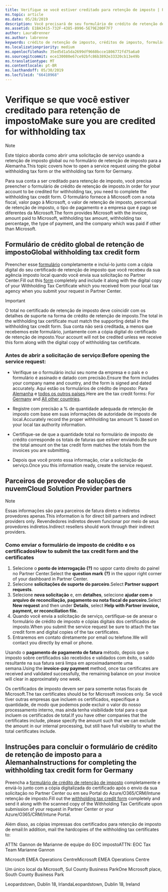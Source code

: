 ```yaml
---
title: Verifique se você estiver creditado para retenção de imposto | Partner Center
ms.topic: article
ms.date: 05/28/2019
description: Você precisará de seu formulário de crédito de retenção de imposto e o certificado de retenção de imposto para abrir uma solicitação de serviço.
ms.assetid: E1BA3415-732F-4385-8996-5E79E200F7F7
author: LauraBrenner
ms.author: labrenne
keywords: crédito de retenção de imposto, créditos de imposto, formulário de crédito alemão imposto, crédito de formulário de imposto
ms.localizationpriority: medium
ms.openlocfilehash: 35ed5d1a5da2699df9660bcce1806772fd75a6a0
ms.sourcegitcommit: ece130080e67ce92bfc86b3892e33320cb13e49b
ms.translationtype: MT
ms.contentlocale: pt-BR
ms.lasthandoff: 05/30/2019
ms.locfileid: "66410968"
---
```

# <a name="make-sure-you-are-credited-for-withholding-tax"></a><span data-ttu-id="7ed19-104">Verifique se que você estiver creditado para retenção de imposto</span><span class="sxs-lookup"><span data-stu-id="7ed19-104">Make sure you are credited for withholding tax</span></span>

>[!Note]
><span data-ttu-id="7ed19-105">Este tópico aborda como abrir uma solicitação de serviço usando a retenção de imposto global ou no formulário de retenção de imposto para a Alemanha.</span><span class="sxs-lookup"><span data-stu-id="7ed19-105">This topic covers how to open a service request using the global withholding tax form or the withholding tax form for Germany.</span></span>

<span data-ttu-id="7ed19-106">Para sua conta a ser creditado para retenção de imposto, você precisa preencher o formulário de crédito de retenção de imposto.</span><span class="sxs-lookup"><span data-stu-id="7ed19-106">In order for your account to be credited for withholding tax, you need to complete the withholding tax credit form.</span></span> <span data-ttu-id="7ed19-107">O formulário fornece à Microsoft com a nota fiscal, valor pago à Microsoft, o valor de retenção de imposto, percentual de retenção de imposto, o tipo de pagamento e a empresa que é pago se diferentes da Microsoft.</span><span class="sxs-lookup"><span data-stu-id="7ed19-107">The form provides Microsoft with the invoice, amount paid to Microsoft, withholding tax amount, withholding tax percentage, the type of payment, and the company which was paid if other than Microsoft.</span></span>  

## <a name="global-withholding-tax-credit-form"></a><span data-ttu-id="7ed19-108">Formulário de crédito global de retenção de imposto</span><span class="sxs-lookup"><span data-stu-id="7ed19-108">Global withholding tax credit form</span></span>

<span data-ttu-id="7ed19-109">Preencher esse [formulário](https://query.prod.cms.rt.microsoft.com/cms/api/am/binary/RE30311) completamente e incluí-lo junto com a cópia digital do seu certificado de retenção de imposto que você recebeu da sua agência imposto local quando você envia sua solicitação no Partner Center.</span><span class="sxs-lookup"><span data-stu-id="7ed19-109">Fill out this [form](https://query.prod.cms.rt.microsoft.com/cms/api/am/binary/RE30311) completely and include it along with the digital copy of your Withholding Tax Certificate which you received from your local tax agency when you submit your request in Partner Center.</span></span>
>[!IMPORTANT]
><span data-ttu-id="7ed19-110">O total no certificado de retenção de imposto deve coincidir com os detalhes de suporte na forma de crédito de retenção de imposto.</span><span class="sxs-lookup"><span data-stu-id="7ed19-110">The total in the withholding tax certificate must match the supporting detail in the withholding tax credit form.</span></span> <span data-ttu-id="7ed19-111">Sua conta não será creditada, a menos que recebemos este formulário, juntamente com a cópia digital do certificado de retenção de imposto.</span><span class="sxs-lookup"><span data-stu-id="7ed19-111">Your account will not be credited unless we receive this form along with the digital copy of withholding tax certificate.</span></span>

### <a name="before-opening-the-service-request"></a><span data-ttu-id="7ed19-112">Antes de abrir a solicitação de serviço:</span><span class="sxs-lookup"><span data-stu-id="7ed19-112">Before opening the service request:</span></span>

- <span data-ttu-id="7ed19-113">Verifique se o formulário inclui seu nome da empresa e o país e o formulário é assinado e datado com precisão.</span><span class="sxs-lookup"><span data-stu-id="7ed19-113">Ensure the form includes your company name and country, and the form is signed and dated accurately.</span></span> <span data-ttu-id="7ed19-114">Aqui estão os formulários de crédito de imposto: Para [Alemanha](https://query.prod.cms.rt.microsoft.com/cms/api/am/binary/RE305Lo) e [todos os outros países](https://query.prod.cms.rt.microsoft.com/cms/api/am/binary/RE30311).</span><span class="sxs-lookup"><span data-stu-id="7ed19-114">Here are the tax credit forms: For [Germany](https://query.prod.cms.rt.microsoft.com/cms/api/am/binary/RE305Lo) and [All other countries](https://query.prod.cms.rt.microsoft.com/cms/api/am/binary/RE30311).</span></span>

- <span data-ttu-id="7ed19-115">Registre com precisão a % de quantidade adequada de retenção de imposto com base em suas informações de autoridade de imposto de local.</span><span class="sxs-lookup"><span data-stu-id="7ed19-115">Accurately record the proper withholding tax amount % based on your local tax authority information.</span></span>

- <span data-ttu-id="7ed19-116">Certifique-se de que a quantidade total no formulário de imposto de crédito corresponde os totais de faturas que estiver enviando.</span><span class="sxs-lookup"><span data-stu-id="7ed19-116">Be sure the total amount on the tax credit form matches the totals from the invoices you are submitting.</span></span> 

- <span data-ttu-id="7ed19-117">Depois que você pronto essa informação, criar a solicitação de serviço.</span><span class="sxs-lookup"><span data-stu-id="7ed19-117">Once you this information ready, create the service request.</span></span>

## <a name="cloud-solution-provider-partners"></a><span data-ttu-id="7ed19-118">Parceiros de provedor de soluções de nuvem</span><span class="sxs-lookup"><span data-stu-id="7ed19-118">Cloud Solution Provider partners</span></span>

>[!Note]
><span data-ttu-id="7ed19-119">Essas informações são para parceiros de fatura direto e indiretos provedores apenas.</span><span class="sxs-lookup"><span data-stu-id="7ed19-119">This information is for direct bill partners and indirect providers only.</span></span> <span data-ttu-id="7ed19-120">Revendedores indiretos devem funcionar por meio de seus provedores indiretos.</span><span class="sxs-lookup"><span data-stu-id="7ed19-120">Indirect resellers should work through their indirect providers.</span></span>

### <a name="how-to-submit-the-tax-credit-form-and-the-certificates"></a><span data-ttu-id="7ed19-121">Como enviar o formulário de imposto de crédito e os certificados</span><span class="sxs-lookup"><span data-stu-id="7ed19-121">How to submit the tax credit form and the certificates</span></span>

1. <span data-ttu-id="7ed19-122">Selecione o **ponto de interrogação** **(?)**  no uppor canto direito do painel no Partner Center.</span><span class="sxs-lookup"><span data-stu-id="7ed19-122">Select the **question mark** **(?)** in the uppor right corner of your dashboard in Partner Center.</span></span>
2. <span data-ttu-id="7ed19-123">Selecione **solicitações de suporte do parceiro**.</span><span class="sxs-lookup"><span data-stu-id="7ed19-123">Select **Partner support requests**.</span></span>
3. <span data-ttu-id="7ed19-124">Selecione **nova solicitação** e, em **detalhes**, selecione **ajudar com o arquivo de reconciliação, pagamento ou nota fiscal de parceiro.**</span><span class="sxs-lookup"><span data-stu-id="7ed19-124">Select **New request** and then under **Details**, select **Help with Partner invoice, payment, or reconciliation file.**</span></span>
4. <span data-ttu-id="7ed19-125">Quando você envia a solicitação de serviço, certifique-se de anexar o formulário de crédito de imposto e cópias digitais dos certificados de imposto.</span><span class="sxs-lookup"><span data-stu-id="7ed19-125">When you submit the service request be sure to attach the tax credit form and digital copies of the tax certificates.</span></span>
5. <span data-ttu-id="7ed19-126">Entraremos em contato diretamente por email ou telefone.</span><span class="sxs-lookup"><span data-stu-id="7ed19-126">We will contact you directly by email or phone.</span></span>

<span data-ttu-id="7ed19-127">Usando o **pagamento de pagamento de fatura** método, depois que o imposto sobre certificados são recebidos e validados com êxito, o saldo resultante na sua fatura será limpa em aproximadamente uma semana.</span><span class="sxs-lookup"><span data-stu-id="7ed19-127">Using the **invoice-pay payment** method, once tax certificates are received and validated successfully, the remaining balance on your invoice will clear in approximately one week.</span></span> 

<span data-ttu-id="7ed19-128">Os certificados de imposto devem ser para somente notas fiscais de Microsoft.</span><span class="sxs-lookup"><span data-stu-id="7ed19-128">The tax certificates should be for Microsoft invoices only.</span></span> <span data-ttu-id="7ed19-129">Se você tiver outras empresas que incluem os certificados, especifique a quantidade, de modo que podemos pode excluir o valor do nosso processamento interno, mas ainda tenha visibilidade total para o que incluem os certificados de total.</span><span class="sxs-lookup"><span data-stu-id="7ed19-129">If you have other companies that the certificates include, please specify the amount such that we can exclude the amount in our internal processing, but still have full visibility to what the total certificates include.</span></span> 

## <a name="instructions-for-completing-the-withholding-tax-credit-form-for-germany"></a><span data-ttu-id="7ed19-130">Instruções para concluir o formulário de crédito de retenção de imposto para a Alemanha</span><span class="sxs-lookup"><span data-stu-id="7ed19-130">Instructions for completing the withholding tax credit form for Germany</span></span>

<span data-ttu-id="7ed19-131">Preencha a [formulário de crédito de retenção de imposto](https://query.prod.cms.rt.microsoft.com/cms/api/am/binary/RE305Lo) completamente e enviá-lo junto com a cópia digitalizada do certificado após o envio da sua solicitação no Partner Center ou em seu Portal do Azure/O365/CRM/Intune retenção de imposto.</span><span class="sxs-lookup"><span data-stu-id="7ed19-131">Fill out the [withholding tax credit form](https://query.prod.cms.rt.microsoft.com/cms/api/am/binary/RE305Lo)  completely and send it along with the scanned copy of the Withholding Tax Certificate upon submission of your request in Partner Center or your Azure/O365/CRM/Intune Portal.</span></span> 

<span data-ttu-id="7ed19-132">Além disso, as cópias impressas dos certificados para retenção de imposto de email:</span><span class="sxs-lookup"><span data-stu-id="7ed19-132">In addition, mail the hardcopies of the withholding tax certificates to:</span></span>

<span data-ttu-id="7ed19-133">ATTN: Gannon de Marianne de equipe do EOC imposto</span><span class="sxs-lookup"><span data-stu-id="7ed19-133">ATTN: EOC Tax Team Marianne Gannon</span></span>

<span data-ttu-id="7ed19-134">Microsoft EMEA Operations Centre</span><span class="sxs-lookup"><span data-stu-id="7ed19-134">Microsoft EMEA Operations Centre</span></span>

<span data-ttu-id="7ed19-135">Um único local da Microsoft, Sul County Business Park</span><span class="sxs-lookup"><span data-stu-id="7ed19-135">One Microsoft place, South County Business Park</span></span>

<span data-ttu-id="7ed19-136">Leopardstown, Dublin 18, Irlanda</span><span class="sxs-lookup"><span data-stu-id="7ed19-136">Leopardstown, Dublin 18, Ireland</span></span>
